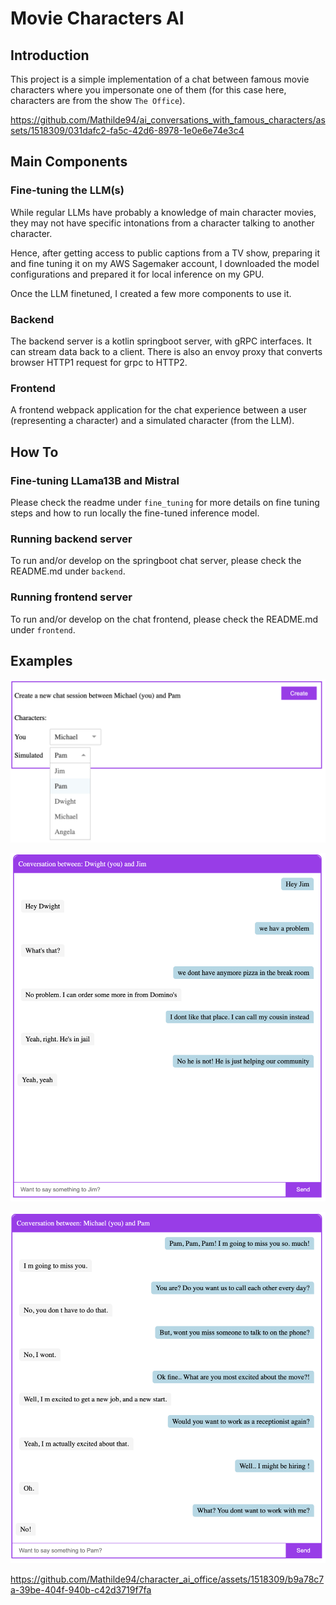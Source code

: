 # Movie Characters AI

## Introduction
This project is a simple implementation of a chat between famous movie characters where you impersonate one of them (for this case here, characters are from the show `The Office`). 


https://github.com/Mathilde94/ai_conversations_with_famous_characters/assets/1518309/031dafc2-fa5c-42d6-8978-1e0e6e74e3c4


## Main Components

### Fine-tuning the LLM(s)
While regular LLMs have probably a knowledge of main character movies, they may not have specific intonations 
from a character talking to another character. 

Hence, after getting access to public captions from a TV show, preparing it and fine tuning it on my AWS Sagemaker
account, I downloaded the model configurations and prepared it for local inference on my GPU. 

Once the LLM finetuned, I created a few more components to use it. 

### Backend
The backend server is a kotlin springboot server, with gRPC interfaces. It can stream data back to a client.
There is also an envoy proxy that converts browser HTTP1 request for grpc to HTTP2. 

### Frontend
A frontend webpack application for the chat experience between a user (representing a character) and a simulated character (from the LLM). 

## How To

### Fine-tuning LLama13B and Mistral
Please check the readme under `fine_tuning` for more details on fine tuning steps and how to run locally
the fine-tuned inference model.

### Running backend server
To run and/or develop on the springboot chat server, please check the README.md under `backend`.

### Running frontend server
To run and/or develop on the chat frontend, please check the README.md under `frontend`.

## Examples

![selection.png](media%2Fselection.png)

![dwight_and_jim.png](media%2Fdwight_and_jim.png)

![michael_and_pam.png](media%2Fmichael_and_pam.png)

https://github.com/Mathilde94/character_ai_office/assets/1518309/b9a78c7a-39be-404f-940b-c42d3719f7fa


